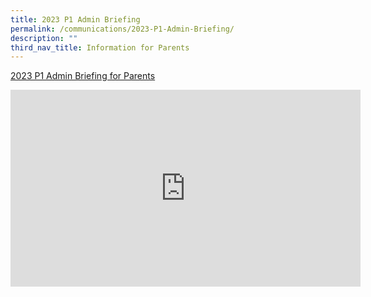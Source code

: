```yaml
---
title: 2023 P1 Admin Briefing
permalink: /communications/2023-P1-Admin-Briefing/
description: ""
third_nav_title: Information for Parents
---
```

[2023 P1 Admin Briefing for Parents](/files/Communications/2023%20P1%20Admin%20Briefing%20for%20Parents.pdf)

<iframe width="560" height="315" src="https://www.youtube.com/embed/Azb8sezx72Y" title="YouTube video player" frameborder="0" allow="accelerometer; autoplay; clipboard-write; encrypted-media; gyroscope; picture-in-picture; web-share" allowfullscreen=""></iframe>